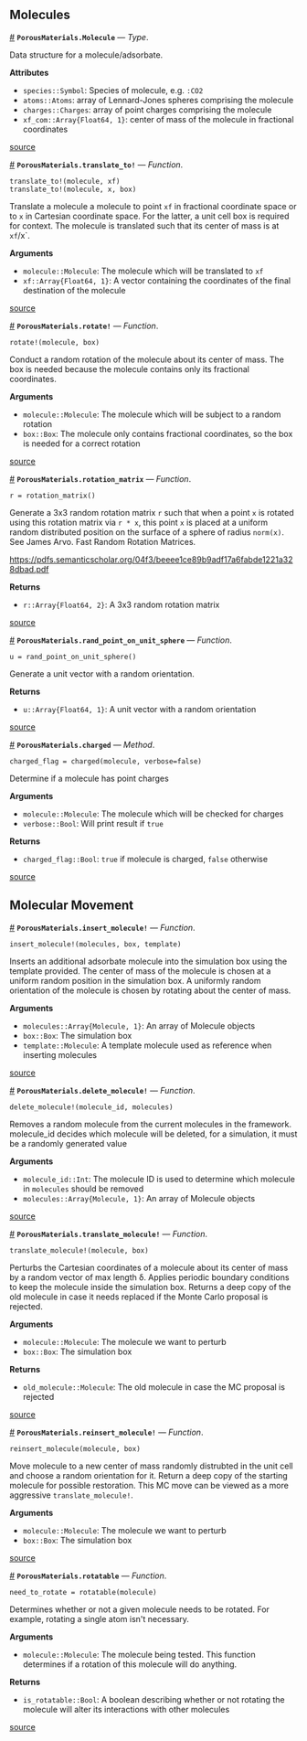 
<a id='Molecules-1'></a>

## Molecules

<a id='PorousMaterials.Molecule' href='#PorousMaterials.Molecule'>#</a>
**`PorousMaterials.Molecule`** &mdash; *Type*.



Data structure for a molecule/adsorbate.

**Attributes**

  * `species::Symbol`: Species of molecule, e.g. `:CO2`
  * `atoms::Atoms`: array of Lennard-Jones spheres comprising the molecule
  * `charges::Charges`: array of point charges comprising the molecule
  * `xf_com::Array{Float64, 1}`: center of mass of the molecule in fractional coordinates


<a target='_blank' href='https://github.com/SimonEnsemble/PorousMaterials.jl/blob/0b314a309d738169927abfd7afcb30c6f7d7a651/src/Molecules.jl#L1-L9' class='documenter-source'>source</a><br>

<a id='PorousMaterials.translate_to!' href='#PorousMaterials.translate_to!'>#</a>
**`PorousMaterials.translate_to!`** &mdash; *Function*.



```
translate_to!(molecule, xf)
translate_to!(molecule, x, box)
```

Translate a molecule a molecule to point `xf` in fractional coordinate space or to `x` in Cartesian coordinate space. For the latter, a unit cell box is required for context. The molecule is translated such that its center of mass is at `xf`/x`.

**Arguments**

  * `molecule::Molecule`: The molecule which will be translated to `xf`
  * `xf::Array{Float64, 1}`: A vector containing the coordinates of the final destination of the molecule


<a target='_blank' href='https://github.com/SimonEnsemble/PorousMaterials.jl/blob/0b314a309d738169927abfd7afcb30c6f7d7a651/src/Molecules.jl#L177-L188' class='documenter-source'>source</a><br>

<a id='PorousMaterials.rotate!' href='#PorousMaterials.rotate!'>#</a>
**`PorousMaterials.rotate!`** &mdash; *Function*.



```
rotate!(molecule, box)
```

Conduct a random rotation of the molecule about its center of mass. The box is needed because the molecule contains only its fractional coordinates.

**Arguments**

  * `molecule::Molecule`: The molecule which will be subject to a random rotation
  * `box::Box`: The molecule only contains fractional coordinates, so the box is needed for a correct rotation


<a target='_blank' href='https://github.com/SimonEnsemble/PorousMaterials.jl/blob/0b314a309d738169927abfd7afcb30c6f7d7a651/src/Molecules.jl#L258-L267' class='documenter-source'>source</a><br>

<a id='PorousMaterials.rotation_matrix' href='#PorousMaterials.rotation_matrix'>#</a>
**`PorousMaterials.rotation_matrix`** &mdash; *Function*.



```
r = rotation_matrix()
```

Generate a 3x3 random rotation matrix `r` such that when a point `x` is rotated using this rotation matrix via `r * x`, this point `x` is placed at a uniform random distributed position on the surface of a sphere of radius `norm(x)`. See James Arvo. Fast Random Rotation Matrices.

https://pdfs.semanticscholar.org/04f3/beeee1ce89b9adf17a6fabde1221a328dbad.pdf

**Returns**

  * `r::Array{Float64, 2}`: A 3x3 random rotation matrix


<a target='_blank' href='https://github.com/SimonEnsemble/PorousMaterials.jl/blob/0b314a309d738169927abfd7afcb30c6f7d7a651/src/Molecules.jl#L234-L244' class='documenter-source'>source</a><br>

<a id='PorousMaterials.rand_point_on_unit_sphere' href='#PorousMaterials.rand_point_on_unit_sphere'>#</a>
**`PorousMaterials.rand_point_on_unit_sphere`** &mdash; *Function*.



```
u = rand_point_on_unit_sphere()
```

Generate a unit vector with a random orientation.

**Returns**

  * `u::Array{Float64, 1}`: A unit vector with a random orientation


<a target='_blank' href='https://github.com/SimonEnsemble/PorousMaterials.jl/blob/0b314a309d738169927abfd7afcb30c6f7d7a651/src/Molecules.jl#L217-L224' class='documenter-source'>source</a><br>

<a id='PorousMaterials.charged-Tuple{Molecule}' href='#PorousMaterials.charged-Tuple{Molecule}'>#</a>
**`PorousMaterials.charged`** &mdash; *Method*.



```
charged_flag = charged(molecule, verbose=false)
```

Determine if a molecule has point charges

**Arguments**

  * `molecule::Molecule`: The molecule which will be checked for charges
  * `verbose::Bool`: Will print result if `true`

**Returns**

  * `charged_flag::Bool`: `true` if molecule is charged, `false` otherwise


<a target='_blank' href='https://github.com/SimonEnsemble/PorousMaterials.jl/blob/0b314a309d738169927abfd7afcb30c6f7d7a651/src/Molecules.jl#L340-L351' class='documenter-source'>source</a><br>


<a id='Molecular-Movement-1'></a>

## Molecular Movement

<a id='PorousMaterials.insert_molecule!' href='#PorousMaterials.insert_molecule!'>#</a>
**`PorousMaterials.insert_molecule!`** &mdash; *Function*.



```
insert_molecule!(molecules, box, template)
```

Inserts an additional adsorbate molecule into the simulation box using the template provided. The center of mass of the molecule is chosen at a uniform random position in the simulation box. A uniformly random orientation of the molecule is chosen by rotating about the center of mass.

**Arguments**

  * `molecules::Array{Molecule, 1}`: An array of Molecule objects
  * `box::Box`: The simulation box
  * `template::Molecule`: A template molecule used as reference when inserting molecules


<a target='_blank' href='https://github.com/SimonEnsemble/PorousMaterials.jl/blob/0b314a309d738169927abfd7afcb30c6f7d7a651/src/MChelpers.jl#L8-L19' class='documenter-source'>source</a><br>

<a id='PorousMaterials.delete_molecule!' href='#PorousMaterials.delete_molecule!'>#</a>
**`PorousMaterials.delete_molecule!`** &mdash; *Function*.



```
delete_molecule!(molecule_id, molecules)
```

Removes a random molecule from the current molecules in the framework. molecule_id decides which molecule will be deleted, for a simulation, it must be a randomly generated value

**Arguments**

  * `molecule_id::Int`: The molecule ID is used to determine which molecule in `molecules` should be removed
  * `molecules::Array{Molecule, 1}`: An array of Molecule objects


<a target='_blank' href='https://github.com/SimonEnsemble/PorousMaterials.jl/blob/0b314a309d738169927abfd7afcb30c6f7d7a651/src/MChelpers.jl#L35-L45' class='documenter-source'>source</a><br>

<a id='PorousMaterials.translate_molecule!' href='#PorousMaterials.translate_molecule!'>#</a>
**`PorousMaterials.translate_molecule!`** &mdash; *Function*.



```
translate_molecule!(molecule, box)
```

Perturbs the Cartesian coordinates of a molecule about its center of mass by a random vector of max length δ. Applies periodic boundary conditions to keep the molecule inside the simulation box. Returns a deep copy of the old molecule in case it needs replaced if the Monte Carlo proposal is rejected.

**Arguments**

  * `molecule::Molecule`: The molecule we want to perturb
  * `box::Box`: The simulation box

**Returns**

  * `old_molecule::Molecule`: The old molecule in case the MC proposal is rejected


<a target='_blank' href='https://github.com/SimonEnsemble/PorousMaterials.jl/blob/0b314a309d738169927abfd7afcb30c6f7d7a651/src/MChelpers.jl#L84-L98' class='documenter-source'>source</a><br>

<a id='PorousMaterials.reinsert_molecule!' href='#PorousMaterials.reinsert_molecule!'>#</a>
**`PorousMaterials.reinsert_molecule!`** &mdash; *Function*.



```
reinsert_molecule(molecule, box)
```

Move molecule to a new center of mass randomly distrubted in the unit cell and choose a random orientation for it. Return a deep copy of the starting molecule for possible restoration. This MC move can be viewed as a more aggressive `translate_molecule!`.

**Arguments**

  * `molecule::Molecule`: The molecule we want to perturb
  * `box::Box`: The simulation box


<a target='_blank' href='https://github.com/SimonEnsemble/PorousMaterials.jl/blob/0b314a309d738169927abfd7afcb30c6f7d7a651/src/MChelpers.jl#L113-L123' class='documenter-source'>source</a><br>

<a id='PorousMaterials.rotatable' href='#PorousMaterials.rotatable'>#</a>
**`PorousMaterials.rotatable`** &mdash; *Function*.



```
need_to_rotate = rotatable(molecule)
```

Determines whether or not a given molecule needs to be rotated. For example, rotating a single atom isn't necessary.

**Arguments**

  * `molecule::Molecule`: The molecule being tested. This function determines if a   rotation of this molecule will do anything.

**Returns**

  * `is_rotatable::Bool`: A boolean describing whether or not rotating the molecule   will alter its interactions with other molecules


<a target='_blank' href='https://github.com/SimonEnsemble/PorousMaterials.jl/blob/0b314a309d738169927abfd7afcb30c6f7d7a651/src/MChelpers.jl#L142-L155' class='documenter-source'>source</a><br>

